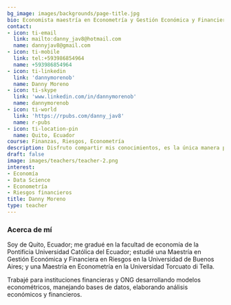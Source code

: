 ```yaml
---
bg_image: images/backgrounds/page-title.jpg
bio: Economista maestría en Econometría y Gestión Económica y Financiera en Riesgos.
contact:
- icon: ti-email
  link: mailto:danny_jav8@hotmail.com
  name: dannyjav8@gmail.com
- icon: ti-mobile
  link: tel:+593986854964
  name: +593986854964
- icon: ti-linkedin
  link: 'dannymorenob'
  name: Danny Moreno
- icon: ti-skype
  link: 'www.linkedin.com/in/dannymorenob'
  name: dannymorenob
- icon: ti-world
  link: 'https://rpubs.com/danny_jav8'
  name: r-pubs
- icon: ti-location-pin
  name: Quito, Ecuador
course: Finanzas, Riesgos, Econometría
description: Disfruto compartir mis conocimientos, es la única manera para poder desarrollar una sociedad.
draft: false
image: images/teachers/teacher-2.png
interest:
- Economía
- Data Science
- Econometría
- Riesgos financieros
title: Danny Moreno
type: teacher
---
```


### Acerca de mí

Soy de Quito, Ecuador; me gradué en la facultad de economía de la Pontificia Universidad Católica del Ecuador; estudié una Maestría en Gestión Económica y Financiera en Riesgos en la Universidad de Buenos Aires; y una Maestría en Econometría en la Universidad Torcuato di Tella.

Trabajé para instituciones financieras y ONG desarrollando modelos econométricos, manejando bases de datos, elaborando análisis económicos y financieros.